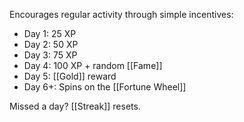 
Encourages regular activity through simple incentives:

- Day 1: 25 XP  
- Day 2: 50 XP  
- Day 3: 75 XP  
- Day 4: 100 XP + random [[Fame]]  
- Day 5: [[Gold]] reward  
- Day 6+: Spins on the [[Fortune Wheel]]

Missed a day? [[Streak]] resets.